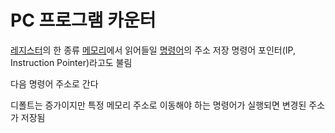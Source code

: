 # PC 프로그램 카운터
[레지스터](Register)의 한 종류
[메모리](Memory)에서 읽어들일 [명령어](Instruction)의 주소 저장
명령어 포인터(IP, Instruction Pointer)라고도 불림

다음 명령어 주소로 간다 

디폴트는 증가이지만 특정 메모리 주소로 이동해야 하는 명령어가 실행되면 변경된 주소가 저장됨
